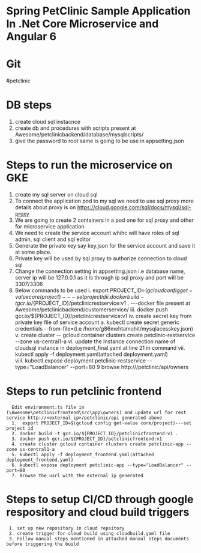 # Spring PetClinic Sample Application In .Net Core Microservice and Angular 6
# Git
#petclinic
# DB steps 
1. create cloud sql instacnce
2. create db and procedures with scripts present at Awesome/petclinicbackend/database/mysqlscripts/
3. give the password to root same is going to be use in appsetting.json  

# Steps to run the microservice on GKE
  1. create my sql server on cloud sql 
  2. To connect the application pod to my sql we need to use sql proxy 
      more details about proxy is on 
      https://cloud.google.com/sql/docs/mysql/sql-proxy
  3. We are going to create 2 containers in a pod one for sql proxy and other for microservice application 
  4. We need to create the service account whihc will have roles of sql admin, sql client and sql editor
  5. Generate the private key say key.json for the service account and save it at some  place. 
  6. Private key will be used by sql proxy to authorize connection to cloud sql
  7. Change the connection setting in appsetting.json i.e database name, server ip will be 127.0.0.1 as it is through ip sql proxy and port          will be 3307/3306
  8. Below commands to be used 
      i.  export PROJECT_ID=$(gcloud config get-value core/project)---set project id
      ii. docker build -t gcr.io/${PROJECT_ID}/petclinicrestservice:v1 . ---docker file present at              
          Awesome/petclinicbackend/customerservice/
      iii. docker push gcr.io/${PROJECT_ID}/petclinicrestservice:v1
      iv. create secret key from private key file of service account
          a. kubectl create secret generic credentials --from-file=<path to json file>(i.e /home/g86mehtamohit/mysqlacesskey.json)
      v.  create cluster -- gcloud container clusters create petclinic-restservice --zone us-central1-a
      vi. update the Instance connection name of cloudsql instance in deployment_final.yaml at line 21 in command
      vii.  kubectl apply -f deployment.yaml(attached deployment.yaml)   
      viii. kubectl expose deployment petclinic-restservice --type="LoadBalancer" --port=80
  9 browse http://<external ip>/petclinic/api/owners
  
  # Steps to run petclinic frontend
      Edit environment.ts file in (\Awesome\petclinicfrontend\src\app\owners) and update url for rest service http://<external ip>/petclinic/api generated above
      1.  export PROJECT_ID=$(gcloud config get-value core/project)---set project id
      2. docker build -t gcr.io/${PROJECT_ID}/petclinicfrontend:v1 .
      3. docker push gcr.io/${PROJECT_ID}/petclinicfrontend:v1
      4. create cluster gcloud container clusters create petclinic-app --zone us-central1-a
      5. kubectl apply -f deployment_frontend.yaml(attached deployment_frontend.yaml)  
      6. kubectl expose deployment petclinic-app --type="LoadBalancer" --port=80
      7. Browse the usrl with the external ip generated
      
   # Steps to setup CI/CD through google respository and cloud build triggers
     1. set up new repository in cloud repsitory
     2. create trigger for cloud build using cloudbuild.yaml file
     3. Follow manual steps mentioned in attached manaul steps documents before triggering the build
  
